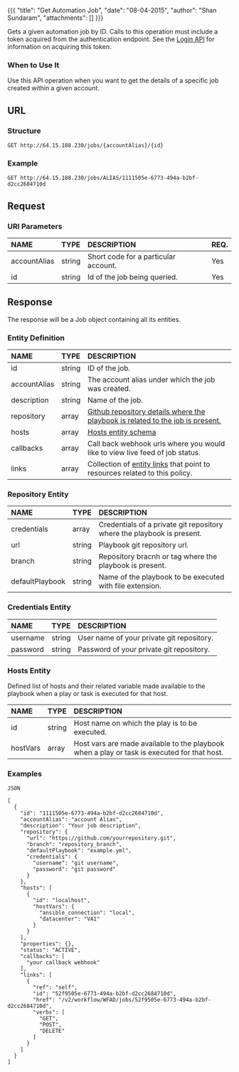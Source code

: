 {{{ "title": "Get Automation Job", "date": "08-04-2015", "author": "Shan Sundaram", "attachments": [] }}}

Gets a given automation job by ID. Calls to this operation must include a token acquired from the authentication endpoint. See the [Login API](https://www.ctl.io/api-docs/v2/#authentication-login) for information on acquiring this token.

### When to Use It

Use this API operation when you want to get the details of a specific job created within a given account.

## URL

### Structure

    GET http://64.15.188.230/jobs/{accountAlias}/{id}

### Example

    GET http://64.15.188.230/jobs/ALIAS/1111505e-6773-494a-b2bf-d2cc2684710d

## Request

### URI Parameters

| NAME         | TYPE   | DESCRIPTION                         | REQ. |
| :------------ | :------ | :----------------------------------- | :---- |
| accountAlias | string | Short code for a particular account. | Yes  |
| id | string | Id of the job being queried. | Yes   |

## Response

The response will be a Job object containing all its entities.

### Entity Definition

| NAME        | TYPE   | DESCRIPTION |
| :------------ | :------ | :----------------------------------- |
| id          | string | ID of the job. |
| accountAlias | string | The account alias under which the job was created. |
| description | string | Name of the job. |
| repository  | array  | [Github repository details where the playbook is related to the job is present.](#repoEntity) |
| hosts       | array  | [Hosts entity schema](#hostsEntity) |
| callbacks   | array  | Call back webhook urls where you would like to view live feed of job status. |
| links       | array  | Collection of [entity links](https://www.ctl.io/api-docs/v2/#getting-started-api-v20-links-framework) that point to resources related to this policy. |

### Repository Entity <a name="repoEntity"></a>
| NAME         | TYPE   | DESCRIPTION                         |
| :------------ | :------ | :----------------------------------- |
| credentials | array | Credentials of a private git repository where the playbook is present. |
| url | string | Playbook git repository url. |
| branch | string | Repository bracnh or tag where the playbook is present. |
| defaultPlaybook | string | Name of the playbook to be executed with file extension. |

### Credentials Entity

| NAME         | TYPE   | DESCRIPTION                         |
| :------------ | :------ | :----------------------------------- |
| username | string | User name of your private git repository. |
| password | string | Password of your private git repository. |

### Hosts Entity <a name="hostsEntity"></a>
Defined list of hosts and their related variable made available to the playbook when a play or task is executed for that host.


| NAME         | TYPE   | DESCRIPTION                         |
| :------------ | :------ | :----------------------------------- |
| id | string | Host name on which the play is to be executed. |
| hostVars | array | Host vars are made available to the playbook when a play or task is executed for that host. |


### Examples

    JSON
    
    [
      {
        "id": "1111505e-6773-494a-b2bf-d2cc2684710d",
        "accountAlias": "account Alias",
        "description": "Your job description",
        "repository": {
          "url": "https://github.com/yourrepository.git",
          "branch": "repository_branch",
          "defaultPlaybook": "example.yml",
          "credentials": {
            "username": "git username",
            "password": "git password"
          }
        },
        "hosts": [
          {
            "id": "localhost",
            "hostVars": {
              "ansible_connection": "local",
              "datacenter": "VA1"
            }
          }
        ],
        "properties": {},
        "status": "ACTIVE",
        "callbacks": [
          "your callback webhook"
        ],
        "links": [
          {
            "ref": "self",
            "id": "52f9505e-6773-494a-b2bf-d2cc2684710d",
            "href": "/v2/workflow/WFAD/jobs/52f9505e-6773-494a-b2bf-d2cc2684710d",
            "verbs": [
              "GET",
              "POST",
              "DELETE"
            ]
          }
        ]
      }
    ]
